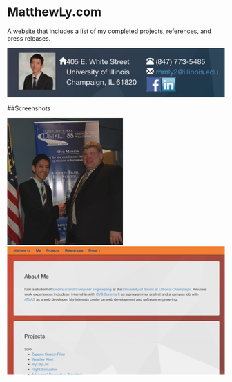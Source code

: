 MatthewLy.com
=============

A website that includes a list of my completed projects, references, and press releases.

![alt tag](https://github.com/matthewly/MatthewLy.com/blob/master/screenshot1.png)

##Screenshots


![alt tag](https://github.com/matthewly/MatthewLy.com/blob/master/screenshot2.png)
![alt tag](https://github.com/matthewly/MatthewLy.com/blob/master/screenshot3.png)

